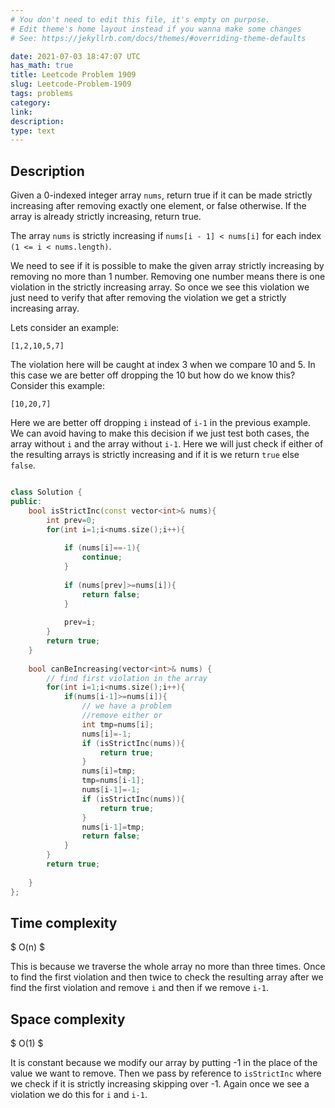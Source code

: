 ```yaml
---
# You don't need to edit this file, it's empty on purpose.
# Edit theme's home layout instead if you wanna make some changes
# See: https://jekyllrb.com/docs/themes/#overriding-theme-defaults

date: 2021-07-03 18:47:07 UTC
has_math: true
title: Leetcode Problem 1909
slug: Leetcode-Problem-1909
tags: problems
category: 
link: 
description: 
type: text
---
```

## Description

Given a 0-indexed integer array `nums`, return true if it can be made strictly increasing after removing exactly one element, or false otherwise. If the array is already strictly increasing, return true.

The array `nums` is strictly increasing if `nums[i - 1] < nums[i]` for each index `(1 <= i < nums.length)`.


We need to see if it is possible to make the given array strictly increasing by removing no more than 1 number. 
Removing one number means there is one violation in the strictly increasing array. So once we see this violation we
just need to verify that after removing the violation we get a strictly increasing array.

Lets consider an example:

```
[1,2,10,5,7]
```
The violation here will be caught at index 3 when we compare 10 and 5. In this case we are better off dropping the 10 but how do we know this?
Consider this example:

```
[10,20,7]
```
Here we are better off dropping `i` instead of `i-1` in the previous example. We can avoid having to make this decision
if we just test both cases, the array without `i` and the array without `i-1`. Here we will just check if either of the resulting
arrays is strictly increasing and if it is we return `true` else `false`. 

```cpp

class Solution {
public:
    bool isStrictInc(const vector<int>& nums){
        int prev=0;
        for(int i=1;i<nums.size();i++){
            
            if (nums[i]==-1){
                continue;
            } 
            
            if (nums[prev]>=nums[i]){
                return false;
            }
            
            prev=i;
        }
        return true;
    }
    
    bool canBeIncreasing(vector<int>& nums) {
        // find first violation in the array
        for(int i=1;i<nums.size();i++){
            if(nums[i-1]>=nums[i]){
                // we have a problem
                //remove either or
                int tmp=nums[i];
                nums[i]=-1;
                if (isStrictInc(nums)){
                    return true;
                }
                nums[i]=tmp;
                tmp=nums[i-1];
                nums[i-1]=-1;
                if (isStrictInc(nums)){
                    return true;
                }
                nums[i-1]=tmp;
                return false;
            }
        }
        return true;
        
    }
};
```

## Time complexity

$ O(n) $

This is because we traverse the whole array no more than three times. Once to find the first violation and then twice to check the resulting array
after we find the first violation and remove `i` and then if we remove `i-1`.

## Space complexity 

$ O(1) $

It is constant because we modify our array by putting -1 in the place of the value we want to remove. Then we pass by reference to
`isStrictInc` where we check if it is strictly increasing skipping over -1. Again once we see a violation we do this for `i` and `i-1`.

